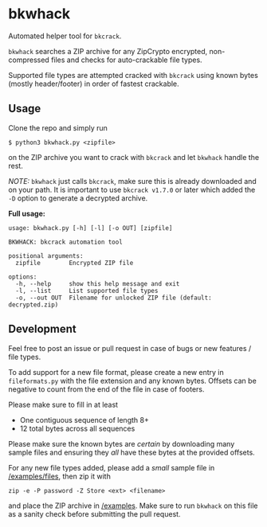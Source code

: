 # bkwhack

Automated helper tool for `bkcrack`.

`bkwhack` searches a ZIP archive for any ZipCrypto encrypted, non-compressed files and checks for auto-crackable file types.

Supported file types are attempted cracked with `bkcrack` using known bytes (mostly header/footer) in order of fastest crackable.

## Usage

Clone the repo and simply run

```
$ python3 bkwhack.py <zipfile>
```

on the ZIP archive you want to crack with `bkcrack` and let `bkwhack` handle the rest.

*NOTE:* `bkwhack` just calls `bkcrack`, make sure this is already downloaded and on your path.
It is important to use `bkcrack v1.7.0` or later which added the `-D` option to generate a decrypted archive.

**Full usage:**

```
usage: bkwhack.py [-h] [-l] [-o OUT] [zipfile]

BKWHACK: bkcrack automation tool

positional arguments:
  zipfile        Encrypted ZIP file

options:
  -h, --help     show this help message and exit
  -l, --list     List supported file types
  -o, --out OUT  Filename for unlocked ZIP file (default: decrypted.zip)
```

## Development

Feel free to post an issue or pull request in case of bugs or new features / file types.

To add support for a new file format, please create a new entry in `fileformats.py` with the file extension and any known bytes.
Offsets can be negative to count from the end of the file in case of footers.

Please make sure to fill in at least

- One contiguous sequence of length 8+
- 12 total bytes across all sequences

Please make sure the known bytes are *certain* by downloading many sample files and ensuring they *all* have these bytes at the provided offsets.

For any new file types added, please add a *small* sample file in [/examples/files](/examples/files), then zip it with

```
zip -e -P password -Z Store <ext> <filename>
```

and place the ZIP archive in [/examples](/examples).
Make sure to run `bkwhack` on this file as a sanity check before submitting the pull request.
